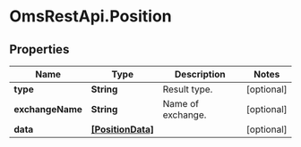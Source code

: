 # OmsRestApi.Position

## Properties

Name | Type | Description | Notes
------------ | ------------- | ------------- | -------------
**type** | **String** | Result type. | [optional] 
**exchangeName** | **String** | Name of exchange. | [optional] 
**data** | [**[PositionData]**](PositionData.md) |  | [optional] 


